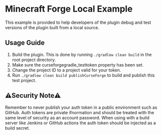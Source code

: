 # Minecraft Forge Local Example
This example is provided to help developers of the plugin debug and test versions of the plugin built from a local source. 

## Usage Guide
1. Build the plugin. This is done by running `./gradlew clean build` in the root project directory.
2. Make sure the curseforgegradle_testtoken property has been set.
3. Change the project ID to a project valid for your token.
4. Run `./gradlew clean build publishCurseForge` to build and publish this test project.

## ⚠️Security Note⚠️
Remember to never publish your auth token in a public environment such as GitHub. Auth tokens are private ifnormation and should be treated with the same level of security as an account password. When using with a build server like Jenkins or GitHub actions the auth token should be injected as a build secret.